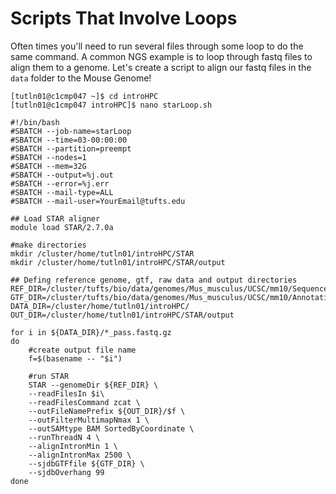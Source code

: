 # Scripts That Involve Loops

Often times you'll need to run several files through some loop to do the same command. A common NGS example is to loop through fastq files to align them to a genome. Let's create a script to align our fastq files in the `data` folder to the Mouse Genome! 

```
[tutln01@c1cmp047 ~]$ cd introHPC
[tutln01@c1cmp047 introHPC]$ nano starLoop.sh
```
```
#!/bin/bash
#SBATCH --job-name=starLoop
#SBATCH --time=03-00:00:00
#SBATCH --partition=preempt
#SBATCH --nodes=1
#SBATCH --mem=32G
#SBATCH --output=%j.out
#SBATCH --error=%j.err
#SBATCH --mail-type=ALL
#SBATCH --mail-user=YourEmail@tufts.edu
 
## Load STAR aligner
module load STAR/2.7.0a

#make directories
mkdir /cluster/home/tutln01/introHPC/STAR
mkdir /cluster/home/tutln01/introHPC/STAR/output

## Defing reference genome, gtf, raw data and output directories
REF_DIR=/cluster/tufts/bio/data/genomes/Mus_musculus/UCSC/mm10/Sequence/STAR
GTF_DIR=/cluster/tufts/bio/data/genomes/Mus_musculus/UCSC/mm10/Annotation/Genes/genes.gtf
DATA_DIR=/cluster/home/tutln01/introHPC/
OUT_DIR=/cluster/home/tutln01/introHPC/STAR/output

for i in ${DATA_DIR}/*_pass.fastq.gz
do
    #create output file name
    f=$(basename -- "$i")
   
    #run STAR
    STAR --genomeDir ${REF_DIR} \
    --readFilesIn $i\
    --readFilesCommand zcat \
    --outFileNamePrefix ${OUT_DIR}/$f \
    --outFilterMultimapNmax 1 \
    --outSAMtype BAM SortedByCoordinate \
    --runThreadN 4 \
    --alignIntronMin 1 \
    --alignIntronMax 2500 \
    --sjdbGTFfile ${GTF_DIR} \
    --sjdbOverhang 99
done
```
